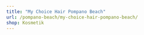 ```yaml
---
title: "My Choice Hair Pompano Beach"
url: /pompano-beach/my-choice-hair-pompano-beach/
shop: Kosmetik
---
```

